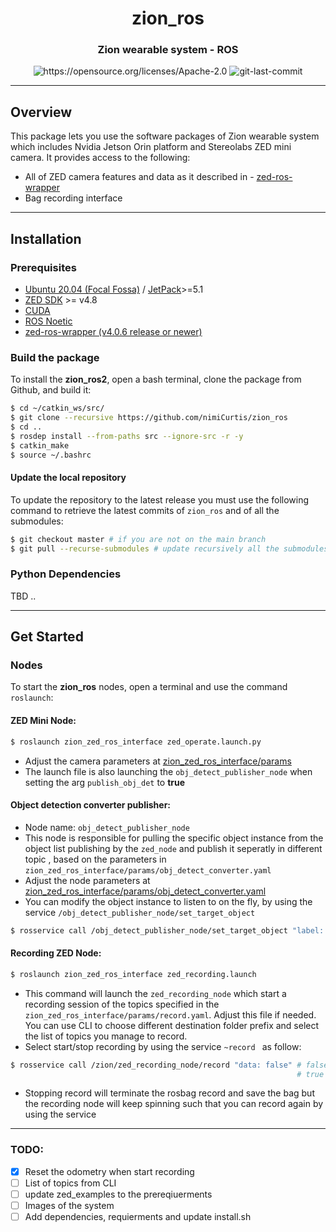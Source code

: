 <div align="center">
<h1 align="center">zion_ros</h1>

<h3>Zion wearable system - ROS</h3>

<img src="https://img.shields.io/badge/License-Apache_2.0-blue.svg" alt="https://opensource.org/licenses/Apache-2.0" />
<img src="https://img.shields.io/github/last-commit/badges/shields/master" alt="git-last-commit" />

</div>

---

## Overview
This package lets you use the software packages of Zion wearable system which includes Nvidia Jetson Orin platform and Stereolabs ZED mini camera. It provides access to the following:

  - All of ZED camera features and data as it described in - [zed-ros-wrapper](https://github.com/stereolabs/zed-ros-wrapper/tree/master)
  - Bag recording interface 

---

## Installation

### Prerequisites

- [Ubuntu 20.04 (Focal Fossa)](https://releases.ubuntu.com/focal/) / [JetPack](https://docs.nvidia.com/sdk-manager/install-with-sdkm-jetson/index.html)>=5.1
- [ZED SDK](https://www.stereolabs.com/developers/release/latest/) >= v4.8 
- [CUDA](https://developer.nvidia.com/cuda-downloads)
- [ROS Noetic](https://wiki.ros.org/noetic/Installation/Ubuntu)
- [zed-ros-wrapper (v4.0.6 release or newer)](https://github.com/stereolabs/zed-ros-wrapper) 

### Build the package

To install the **zion_ros2**, open a bash terminal, clone the package from Github, and build it:

```bash
$ cd ~/catkin_ws/src/ 
$ git clone --recursive https://github.com/nimiCurtis/zion_ros
$ cd ..
$ rosdep install --from-paths src --ignore-src -r -y
$ catkin_make
$ source ~/.bashrc
```

#### Update the local repository

To update the repository to the latest release you must use the following command to retrieve the latest commits of `zion_ros` and of all the submodules:

```bash
$ git checkout master # if you are not on the main branch  
$ git pull --recurse-submodules # update recursively all the submodules
```

### Python Dependencies

TBD .. 
<!-- For python dependencies installation, open a terminal and use the ```install.sh``` file.

**For PC platform:**
```bash
$ ./install.sh 
```

**For Jetson Orin platform:**
```bash
$ ./install.sh jet
``` -->

<!-- ## Known issues -->

---

## Get Started

### Nodes

To start the **zion_ros** nodes, open a terminal and use the command `roslaunch`:

#### ZED Mini Node:
```bash
$ roslaunch zion_zed_ros_interface zed_operate.launch.py
```
- Adjust the camera parameters at [zion_zed_ros_interface/params](zion_zed_ros_interface/params)
- The launch file is also launching the ```obj_detect_publisher_node``` when setting the arg ```publish_obj_det``` to **true**

#### Object detection converter publisher:
- Node name: 
```obj_detect_publisher_node```
- This node is responsible for pulling the specific object instance from the object list publishing by the ```zed_node``` and publish it seperatly in different topic , based on the parameters in ```zion_zed_ros_interface/params/obj_detect_converter.yaml```
- Adjust the node parameters at [zion_zed_ros_interface/params/obj_detect_converter.yaml](zion_zed_ros_interface/params/obj_detect_converter.yaml)
- You can modify the object instance to listen to on the fly, by using the service ```/obj_detect_publisher_node/set_target_object```

```bash
$ rosservice call /obj_detect_publisher_node/set_target_object "label: <string> instance_id: <int>"
```

#### Recording ZED Node:
```bash
$ roslaunch zion_zed_ros_interface zed_recording.launch
```

- This command will launch the ```zed_recording_node``` which start a recording session of the topics specified in the ```zion_zed_ros_interface/params/record.yaml```. Adjust this file if needed. You can use CLI to choose different destination folder prefix and select the list of topics you manage to record. 
- Select start/stop recording by using the service ```~record ``` as follow:
```bash
$ rosservice call /zion/zed_recording_node/record "data: false" # false -> stop recording
                                                                # true -> start recording
```

- Stopping record will terminate the rosbag record and save the bag but the recording node will keep spinning such that you can record again by using the service

---

### TODO: 

- [x] Reset the odometry when start recording
- [ ] List of topics from CLI
- [ ] update zed_examples to the prereqiuerments
- [ ] Images of the system
- [ ] Add dependencies, requierments and update install.sh
